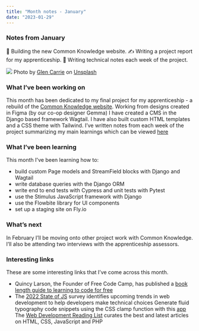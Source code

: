 ```yaml
---
title: "Month notes - January"
date: "2023-01-29"
---
```


### Notes from January 
🚧 Building the new Common Knowledge website. ✍️ Writing a project report for my apprenticeship. 📝 Writing technical notes each week of the project. 



![](https://images.unsplash.com/photo-1577863231392-b5de256c3310?ixlib=rb-4.0.3&ixid=MnwxMjA3fDB8MHxwaG90by1wYWdlfHx8fGVufDB8fHx8&auto=format&fit=crop&w=1770&q=80)
Photo by <a href="https://unsplash.com/@glencarrie?utm_source=unsplash&utm_medium=referral&utm_content=creditCopyText">Glen Carrie</a> on <a href="https://unsplash.com/photos/TGeFx4x4NHU?utm_source=unsplash&utm_medium=referral&utm_content=creditCopyText">Unsplash</a>
  

###  What I’ve been working on
This month has been dedicated to my final project for my apprenticeship - a rebuild of the [Common Knowledge website](https://alpha.commonknowledge.coop/). Working from designs created in Figma (by our co-op designer Gemma) I have created a CMS in the Django based framework Wagtail. I have also built custom HTML templates and a CSS theme with Tailwind. I’ve written notes from each week of the project summarizing my main learnings which can be viewed [here](https://alpha.commonknowledge.coop/writing/) 

###  What I’ve been learning
This month I've been learning how to:
- build custom Page models and StreamField blocks with Django and Wagtail
- write database queries with the Django ORM
- write end to end tests with Cypress and unit tests with Pytest
- use the Stimulus JavaScript framework with Django 
- use the Flowbite library for UI components 
- set up a staging site on Fly.io

### What’s next
In February I’ll be moving onto other project work with Common Knowledge. I’ll also be attending two interviews with the apprenticeship assessors. 

### Interesting links
These are some interesting links that I’ve come across this month.
- Quincy Larson, the Founder of Free Code Camp, has published a [book length guide to learning to code for free](https://www.freecodecamp.org/news/learn-to-code-book/)
- The [2022 State of JS](https://2022.stateofjs.com/en-US/) survey identifies upcoming trends in web development to help developers make technical choices 
Generate fluid typography code snippets using the CSS clamp function with this [app](https://modern-fluid-typography.vercel.app/)
The [Web Development Reading List](https://wdrl.info/) curates the best and latest articles on HTML, CSS, JavaScript and PHP


